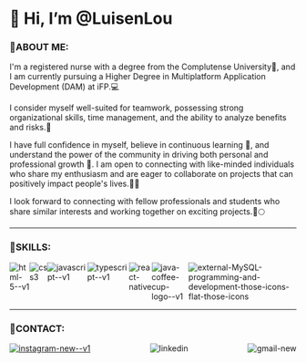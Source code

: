 # 👋 Hi, I’m @LuisenLou

### 🎲ABOUT ME:


I'm a registered nurse with a degree from the Complutense University💊, and I am currently pursuing a Higher Degree in Multiplatform Application Development (DAM) at iFP.💻

I consider myself well-suited for teamwork, possessing strong organizational skills, time management, and the ability to analyze benefits and risks.👷

I have full confidence in myself, believe in continuous learning 👀, and understand the power of the community in driving both personal and professional growth 🌱. 
I am open to connecting with like-minded individuals who share my enthusiasm and are eager to collaborate on projects that can positively impact people's lives.🎢👥

I look forward to connecting with fellow professionals and students who share similar interests and working together on exciting projects.🚀🌕


---

### 👾SKILLS:


<div style="display:flex; justify-content: space-between;">
<img src="https://img.icons8.com/color/100/html-5--v1.png" alt="html-5--v1"/>
<img src="https://img.icons8.com/color/100/css3.png" alt="css3"/> 
<img src="https://img.icons8.com/color/100/javascript--v1.png" alt="javascript--v1"/>
<img src="https://img.icons8.com/fluency/100/typescript--v1.png" alt="typescript--v1"/>
<img src="https://img.icons8.com/color/100/react-native.png" alt="react-native"/>
<img src="https://img.icons8.com/color/100/java-coffee-cup-logo--v1.png" alt="java-coffee-cup-logo--v1"/>
<img src="https://img.icons8.com/external-those-icons-flat-those-icons/100/external-MySQL-programming-and-development-those-icons-flat-those-icons.png" alt="external-MySQL-programming-and-development-those-icons-flat-those-icons"/>
</div>
                

---

### 📧CONTACT:


<div style="display:flex; justify-content: space-between;">
<a href="https://www.instagram.com/luisen97/">
<img src="https://img.icons8.com/color/100/instagram-new--v1.png" alt="instagram-new--v1"/>
</a>
<img src="https://img.icons8.com/color/100/linkedin.png" alt="linkedin"/>
<img src="https://img.icons8.com/fluency/100/gmail-new.png" alt="gmail-new"/>
</div>
<!---
LuisenLou/LuisenLou is a ✨ special ✨ repository because its `README.md` (this file) appears on your GitHub profile.
You can click the Preview link to take a look at your changes.
--->
